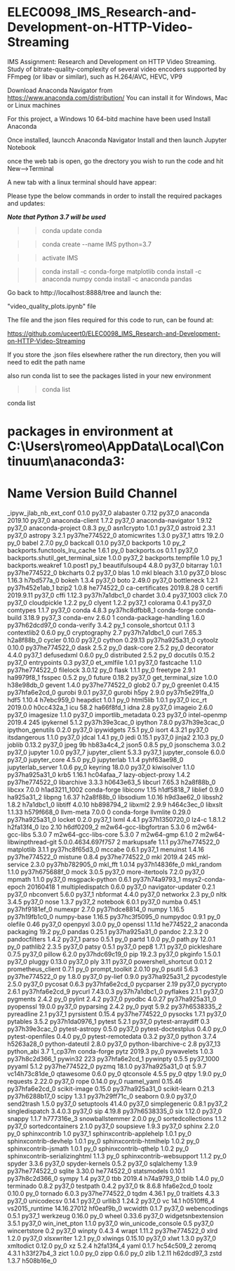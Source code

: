 # ELEC0098_IMS_Research-and-Development-on-HTTP-Video-Streaming
IMS Assignment: Research and Development on HTTP Video Streaming.  Study of bitrate-quality-complexity of several video encoders supported by FFmpeg (or libav or similar), such as H.264/AVC, HEVC, VP9

Download Anaconda Navigator from https://www.anaconda.com/distribution/
You can install it for Windows, Mac or Linux machines

For this project, a Windows 10 64-bitd machine have been used
Install Anaconda

Once installed, launcch Anaconda Navigator
Install and then launch Jupyter Notebook

once the web tab is open, go the drectory you wish to run the code and hit New-->Terminal

A new tab with a linux terminal should have appear:

Please type the below commands in order to install the required packages and updates:

***Note that Python 3.7 will be used***

>>conda update conda

>>conda create --name IMS python=3.7

>>activate IMS

>>conda install -c conda-forge matplotlib
>>conda install -c anaconda numpy
>>conda install -c anaconda pandas

Go back to http://localhost:8888/tree and launch the:

"video_quality_plots.ipynb" file 

The file and the json files required for this code to run, can be found at:


https://github.com/uceert0/ELEC0098_IMS_Research-and-Development-on-HTTP-Video-Streaming

If you store the .json files elsewhere rather the run directory, then you will need to edit the path name

also run conda list to see the packages listed in your new environment

>>conda list

conda list
# packages in environment at C:\Users\romeo\AppData\Local\Continuum\anaconda3:
#
# Name                    Version                   Build  Channel
_ipyw_jlab_nb_ext_conf    0.1.0                    py37_0
alabaster                 0.7.12                   py37_0
anaconda                  2019.10                  py37_0
anaconda-client           1.7.2                    py37_0
anaconda-navigator        1.9.12                   py37_0
anaconda-project          0.8.3                      py_0
asn1crypto                1.0.1                    py37_0
astroid                   2.3.1                    py37_0
astropy                   3.2.1            py37he774522_0
atomicwrites              1.3.0                    py37_1
attrs                     19.2.0                     py_0
babel                     2.7.0                      py_0
backcall                  0.1.0                    py37_0
backports                 1.0                        py_2
backports.functools_lru_cache 1.6.1                      py_0
backports.os              0.1.1                    py37_0
backports.shutil_get_terminal_size 1.0.0                    py37_2
backports.tempfile        1.0                        py_1
backports.weakref         1.0.post1                  py_1
beautifulsoup4            4.8.0                    py37_0
bitarray                  1.0.1            py37he774522_0
bkcharts                  0.2                      py37_0
blas                      1.0                         mkl
bleach                    3.1.0                    py37_0
blosc                     1.16.3               h7bd577a_0
bokeh                     1.3.4                    py37_0
boto                      2.49.0                   py37_0
bottleneck                1.2.1            py37h452e1ab_1
bzip2                     1.0.8                he774522_0
ca-certificates           2019.8.28                     0
certifi                   2019.9.11                py37_0
cffi                      1.12.3           py37h7a1dbc1_0
chardet                   3.0.4                 py37_1003
click                     7.0                      py37_0
cloudpickle               1.2.2                      py_0
clyent                    1.2.2                    py37_1
colorama                  0.4.1                    py37_0
comtypes                  1.1.7                    py37_0
conda                     4.8.3            py37hc8dfbb8_1    conda-forge
conda-build               3.18.9                   py37_3
conda-env                 2.6.0                         1
conda-package-handling    1.6.0            py37h62dcd97_0
conda-verify              3.4.2                      py_1
console_shortcut          0.1.1                         3
contextlib2               0.6.0                      py_0
cryptography              2.7              py37h7a1dbc1_0
curl                      7.65.3               h2a8f88b_0
cycler                    0.10.0                   py37_0
cython                    0.29.13          py37ha925a31_0
cytoolz                   0.10.0           py37he774522_0
dask                      2.5.2                      py_0
dask-core                 2.5.2                      py_0
decorator                 4.4.0                    py37_1
defusedxml                0.6.0                      py_0
distributed               2.5.2                      py_0
docutils                  0.15.2                   py37_0
entrypoints               0.3                      py37_0
et_xmlfile                1.0.1                    py37_0
fastcache                 1.1.0            py37he774522_0
filelock                  3.0.12                     py_0
flask                     1.1.1                      py_0
freetype                  2.9.1                ha9979f8_1
fsspec                    0.5.2                      py_0
future                    0.18.2                   py37_0
get_terminal_size         1.0.0                h38e98db_0
gevent                    1.4.0            py37he774522_0
glob2                     0.7                        py_0
greenlet                  0.4.15           py37hfa6e2cd_0
gurobi                    9.0.1                    py37_0    gurobi
h5py                      2.9.0            py37h5e291fa_0
hdf5                      1.10.4               h7ebc959_0
heapdict                  1.0.1                      py_0
html5lib                  1.0.1                    py37_0
icc_rt                    2019.0.0             h0cc432a_1
icu                       58.2                 ha66f8fd_1
idna                      2.8                      py37_0
imageio                   2.6.0                    py37_0
imagesize                 1.1.0                    py37_0
importlib_metadata        0.23                     py37_0
intel-openmp              2019.4                      245
ipykernel                 5.1.2            py37h39e3cac_0
ipython                   7.8.0            py37h39e3cac_0
ipython_genutils          0.2.0                    py37_0
ipywidgets                7.5.1                      py_0
isort                     4.3.21                   py37_0
itsdangerous              1.1.0                    py37_0
jdcal                     1.4.1                      py_0
jedi                      0.15.1                   py37_0
jinja2                    2.10.3                     py_0
joblib                    0.13.2                   py37_0
jpeg                      9b                   hb83a4c4_2
json5                     0.8.5                      py_0
jsonschema                3.0.2                    py37_0
jupyter                   1.0.0                    py37_7
jupyter_client            5.3.3                    py37_1
jupyter_console           6.0.0                    py37_0
jupyter_core              4.5.0                      py_0
jupyterlab                1.1.4              pyhf63ae98_0
jupyterlab_server         1.0.6                      py_0
keyring                   18.0.0                   py37_0
kiwisolver                1.1.0            py37ha925a31_0
krb5                      1.16.1               hc04afaa_7
lazy-object-proxy         1.4.2            py37he774522_0
libarchive                3.3.3                h0643e63_5
libcurl                   7.65.3               h2a8f88b_0
libcxx                    7.0.0             h1ad3211_1002    conda-forge
libiconv                  1.15                 h1df5818_7
liblief                   0.9.0                ha925a31_2
libpng                    1.6.37               h2a8f88b_0
libsodium                 1.0.16               h9d3ae62_0
libssh2                   1.8.2                h7a1dbc1_0
libtiff                   4.0.10               hb898794_2
libxml2                   2.9.9                h464c3ec_0
libxslt                   1.1.33               h579f668_0
llvm-meta                 7.0.0                         0    conda-forge
llvmlite                  0.29.0           py37ha925a31_0
locket                    0.2.0                    py37_1
lxml                      4.4.1            py37h1350720_0
lz4-c                     1.8.1.2              h2fa13f4_0
lzo                       2.10                 h6df0209_2
m2w64-gcc-libgfortran     5.3.0                         6
m2w64-gcc-libs            5.3.0                         7
m2w64-gcc-libs-core       5.3.0                         7
m2w64-gmp                 6.1.0                         2
m2w64-libwinpthread-git   5.0.0.4634.697f757               2
markupsafe                1.1.1            py37he774522_0
matplotlib                3.1.1            py37hc8f65d3_0
mccabe                    0.6.1                    py37_1
menuinst                  1.4.16           py37he774522_0
mistune                   0.8.4            py37he774522_0
mkl                       2019.4                      245
mkl-service               2.3.0            py37hb782905_0
mkl_fft                   1.0.14           py37h14836fe_0
mkl_random                1.1.0            py37h675688f_0
mock                      3.0.5                    py37_0
more-itertools            7.2.0                    py37_0
mpmath                    1.1.0                    py37_0
msgpack-python            0.6.1            py37h74a9793_1
msys2-conda-epoch         20160418                      1
multipledispatch          0.6.0                    py37_0
navigator-updater         0.2.1                    py37_0
nbconvert                 5.6.0                    py37_1
nbformat                  4.4.0                    py37_0
networkx                  2.3                        py_0
nltk                      3.4.5                    py37_0
nose                      1.3.7                    py37_2
notebook                  6.0.1                    py37_0
numba                     0.45.1           py37hf9181ef_0
numexpr                   2.7.0            py37hdce8814_0
numpy                     1.16.5           py37h19fb1c0_0
numpy-base                1.16.5           py37hc3f5095_0
numpydoc                  0.9.1                      py_0
olefile                   0.46                     py37_0
openpyxl                  3.0.0                      py_0
openssl                   1.1.1d               he774522_2    anaconda
packaging                 19.2                       py_0
pandas                    0.25.1           py37ha925a31_0
pandoc                    2.2.3.2                       0
pandocfilters             1.4.2                    py37_1
parso                     0.5.1                      py_0
partd                     1.0.0                      py_0
path.py                   12.0.1                     py_0
pathlib2                  2.3.5                    py37_0
patsy                     0.5.1                    py37_0
pep8                      1.7.1                    py37_0
pickleshare               0.7.5                    py37_0
pillow                    6.2.0            py37hdc69c19_0
pip                       19.2.3                   py37_0
pkginfo                   1.5.0.1                  py37_0
pluggy                    0.13.0                   py37_0
ply                       3.11                     py37_0
powershell_shortcut       0.0.1                         2
prometheus_client         0.7.1                      py_0
prompt_toolkit            2.0.10                     py_0
psutil                    5.6.3            py37he774522_0
py                        1.8.0                    py37_0
py-lief                   0.9.0            py37ha925a31_2
pycodestyle               2.5.0                    py37_0
pycosat                   0.6.3            py37hfa6e2cd_0
pycparser                 2.19                     py37_0
pycrypto                  2.6.1            py37hfa6e2cd_9
pycurl                    7.43.0.3         py37h7a1dbc1_0
pyflakes                  2.1.1                    py37_0
pygments                  2.4.2                      py_0
pylint                    2.4.2                    py37_0
pyodbc                    4.0.27           py37ha925a31_0
pyopenssl                 19.0.0                   py37_0
pyparsing                 2.4.2                      py_0
pyqt                      5.9.2            py37h6538335_2
pyreadline                2.1                      py37_1
pyrsistent                0.15.4           py37he774522_0
pysocks                   1.7.1                    py37_0
pytables                  3.5.2            py37h1da0976_1
pytest                    5.2.1                    py37_0
pytest-arraydiff          0.3              py37h39e3cac_0
pytest-astropy            0.5.0                    py37_0
pytest-doctestplus        0.4.0                      py_0
pytest-openfiles          0.4.0                      py_0
pytest-remotedata         0.3.2                    py37_0
python                    3.7.4                h5263a28_0
python-dateutil           2.8.0                    py37_0
python-libarchive-c       2.8                     py37_13
python_abi                3.7                     1_cp37m    conda-forge
pytz                      2019.3                     py_0
pywavelets                1.0.3            py37h8c2d366_1
pywin32                   223              py37hfa6e2cd_1
pywinpty                  0.5.5                 py37_1000
pyyaml                    5.1.2            py37he774522_0
pyzmq                     18.1.0           py37ha925a31_0
qt                        5.9.7            vc14h73c81de_0
qtawesome                 0.6.0                      py_0
qtconsole                 4.5.5                      py_0
qtpy                      1.9.0                      py_0
requests                  2.22.0                   py37_0
rope                      0.14.0                     py_0
ruamel_yaml               0.15.46          py37hfa6e2cd_0
scikit-image              0.15.0           py37ha925a31_0
scikit-learn              0.21.3           py37h6288b17_0
scipy                     1.3.1            py37h29ff71c_0
seaborn                   0.9.0                    py37_0
send2trash                1.5.0                    py37_0
setuptools                41.4.0                   py37_0
simplegeneric             0.8.1                    py37_2
singledispatch            3.4.0.3                  py37_0
sip                       4.19.8           py37h6538335_0
six                       1.12.0                   py37_0
snappy                    1.1.7                h777316e_3
snowballstemmer           2.0.0                      py_0
sortedcollections         1.1.2                    py37_0
sortedcontainers          2.1.0                    py37_0
soupsieve                 1.9.3                    py37_0
sphinx                    2.2.0                      py_0
sphinxcontrib             1.0                      py37_1
sphinxcontrib-applehelp   1.0.1                      py_0
sphinxcontrib-devhelp     1.0.1                      py_0
sphinxcontrib-htmlhelp    1.0.2                      py_0
sphinxcontrib-jsmath      1.0.1                      py_0
sphinxcontrib-qthelp      1.0.2                      py_0
sphinxcontrib-serializinghtml 1.1.3                      py_0
sphinxcontrib-websupport  1.1.2                      py_0
spyder                    3.3.6                    py37_0
spyder-kernels            0.5.2                    py37_0
sqlalchemy                1.3.9            py37he774522_0
sqlite                    3.30.0               he774522_0
statsmodels               0.10.1           py37h8c2d366_0
sympy                     1.4                      py37_0
tbb                       2019.4               h74a9793_0
tblib                     1.4.0                      py_0
terminado                 0.8.2                    py37_0
testpath                  0.4.2                    py37_0
tk                        8.6.8                hfa6e2cd_0
toolz                     0.10.0                     py_0
tornado                   6.0.3            py37he774522_0
tqdm                      4.36.1                     py_0
traitlets                 4.3.3                    py37_0
unicodecsv                0.14.1                   py37_0
urllib3                   1.24.2                   py37_0
vc                        14.1                 h0510ff6_4
vs2015_runtime            14.16.27012          hf0eaf9b_0
wcwidth                   0.1.7                    py37_0
webencodings              0.5.1                    py37_1
werkzeug                  0.16.0                     py_0
wheel                     0.33.6                   py37_0
widgetsnbextension        3.5.1                    py37_0
win_inet_pton             1.1.0                    py37_0
win_unicode_console       0.5                      py37_0
wincertstore              0.2                      py37_0
winpty                    0.4.3                         4
wrapt                     1.11.2           py37he774522_0
xlrd                      1.2.0                    py37_0
xlsxwriter                1.2.1                      py_0
xlwings                   0.15.10                  py37_0
xlwt                      1.3.0                    py37_0
xmltodict                 0.12.0                     py_0
xz                        5.2.4                h2fa13f4_4
yaml                      0.1.7                hc54c509_2
zeromq                    4.3.1                h33f27b4_3
zict                      1.0.0                      py_0
zipp                      0.6.0                      py_0
zlib                      1.2.11               h62dcd97_3
zstd                      1.3.7                h508b16e_0
